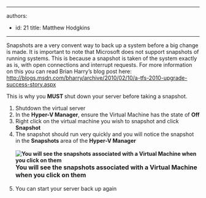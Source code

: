 

---
authors:
  - id: 21
    title: Matthew Hodgkins
---




<span class='intro'> 
  <p>Snapshots are a very convent way to back up a system before a big change is made. It is important to note that Microsoft does not support snapshots of running systems. This is because a snapshot is taken of the system exactly as is, with open connections and interrupt requests. For more information on this you can read Brian Harry’s blog post here&#58; <a shape="rect" href="http&#58;//blogs.msdn.com/bharry/archive/2010/02/10/a-tfs-2010-upgrade-success-story.aspx">http&#58;//blogs.msdn.com/bharry/archive/2010/02/10/a-tfs-2010-upgrade-success-story.aspx</a></p>
<p>This is why you <strong>MUST </strong>shut down your server before taking a snapshot.</p>
 </span>


  <ol>
    <li>Shutdown the virtual server</li>
    <li>In the <strong>Hyper-V Manager</strong>, ensure the Virtual Machine has the state of <strong>Off</strong></li>
    <li>Right click on the virtual machine you wish to snapshot and click <strong>Snapshot</strong></li>
    <li>The snapshot should run very quickly and you will notice the snapshot in the <strong>Snapshots </strong>area of the <strong>Hyper-V Manager<br>
    <br>
    <img alt="You will see the snapshots associated with a Virtual Machine when you click on them" src="/PublishingImages/snapshot-while-off.jpg" /></strong></li>
    <font class="ms-rteCustom-FigureGood" size="+0"><strong>You will see the snapshots associated with a Virtual Machine when you click on them<br>
    </strong></font><br>
    <li>You can start your server back up again</li>
</ol>



